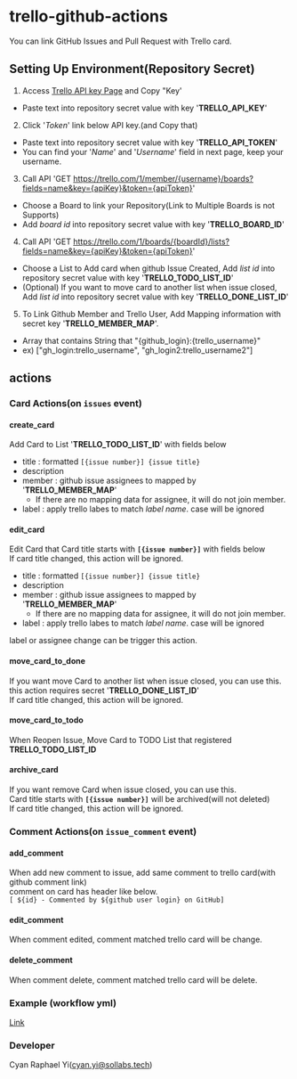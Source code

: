 # trello-github-actions
You can link GitHub Issues and Pull Request with Trello card.

## Setting Up Environment(Repository Secret)

1. Access [Trello API key Page](https://trello.com/app-key) and Copy "Key'
- Paste text into repository secret value with key '**TRELLO_API_KEY**'

2. Click '_Token_' link below API key.(and Copy that)
- Paste text into repository secret value with key '**TRELLO_API_TOKEN**'
- You can find your '_Name_' and '_Username_' field in next page, keep your username.

3. Call API 'GET https://trello.com/1/member/{username}/boards?fields=name&key={apiKey}&token={apiToken}'
- Choose a Board to link your Repository(Link to Multiple Boards is not Supports)
- Add _board id_ into repository secret value with key '**TRELLO_BOARD_ID**'

4. Call API 'GET https://trello.com/1/boards/{boardId}/lists?fields=name&key={apiKey}&token={apiToken}'
- Choose a List to Add card when github Issue Created, Add _list id_ into repository secret value with key '**TRELLO_TODO_LIST_ID**'
- (Optional) If you want to move card to another list when issue closed, Add _list id_ into repository secret value with key '**TRELLO_DONE_LIST_ID**'

5. To Link Github Member and Trello User, Add Mapping information with secret key '**TRELLO_MEMBER_MAP**'.
- Array that contains String that "{github_login}:{trello_username}"
- ex) ["gh_login:trello_username", "gh_login2:trello_username2"]


## actions

### Card Actions(on `issues` event)

#### create_card

Add Card to List '**TRELLO_TODO_LIST_ID**' with fields below

- title : formatted `[{issue number}] {issue title}` 
- description 
- member : github issue assignees to mapped by '**TRELLO_MEMBER_MAP**'
  - If there are no mapping data for assignee, it will do not join member. 
- label : apply trello labes to match _label name_. case will be ignored

#### edit_card

Edit Card that Card title starts with **`[{issue number}]`** with fields below      
If card title changed, this action will be ignored.

- title : formatted `[{issue number}] {issue title}`
- description
- member : github issue assignees to mapped by '**TRELLO_MEMBER_MAP**'
    - If there are no mapping data for assignee, it will do not join member.
- label : apply trello labes to match _label name_. case will be ignored

label or assignee change can be trigger this action.

#### move_card_to_done

If you want move Card to another list when issue closed, you can use this.      
this action requires secret '**TRELLO_DONE_LIST_ID**'    
If card title changed, this action will be ignored.

#### move_card_to_todo

When Reopen Issue, Move Card to TODO List that registered **TRELLO_TODO_LIST_ID**

#### archive_card

If you want remove Card when issue closed, you can use this.    
Card title starts with **`[{issue number}]`** will be archived(will not deleted)    
If card title changed, this action will be ignored.

### Comment Actions(on `issue_comment` event)

#### add_comment

When add new comment to issue, add same comment to trello card(with github comment link)  
comment on card has header like below.   
``
[ ${id} - Commented by ${github user login} on GitHub]
``

#### edit_comment

When comment edited, comment matched trello card will be change.


#### delete_comment

When comment delete, comment matched trello card will be delete.


### Example (workflow yml)

[Link](https://github.com/CyanRYi/trello-github-integration-test/tree/master/.github/workflows)

### Developer

Cyan Raphael Yi(cyan.yi@sollabs.tech)